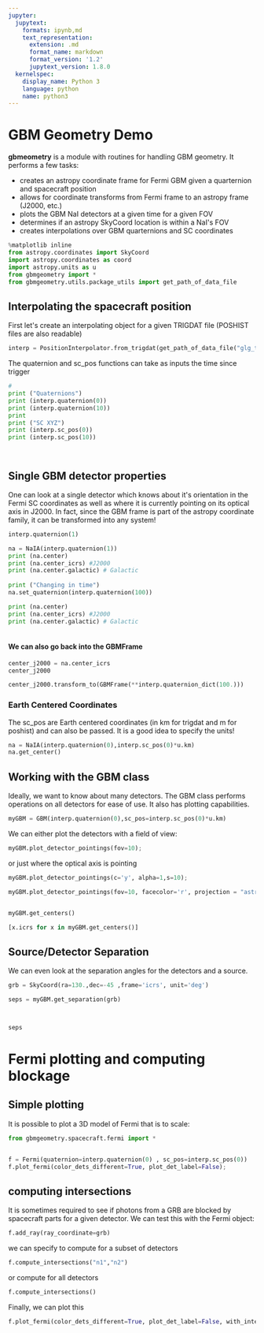 ```yaml
---
jupyter:
  jupytext:
    formats: ipynb,md
    text_representation:
      extension: .md
      format_name: markdown
      format_version: '1.2'
      jupytext_version: 1.8.0
  kernelspec:
    display_name: Python 3
    language: python
    name: python3
---
```


<!-- #region -->
# GBM Geometry Demo


**gbmeometry** is a module with routines for handling GBM geometry. It performs a few tasks:
* creates an astropy coordinate frame for Fermi GBM given a quarternion and spacecraft position
* allows for coordinate transforms from Fermi frame to an astropy frame (J2000, etc.)
* plots the GBM NaI detectors at a given time for a given FOV
* determines if an astropy SkyCoord location is within a NaI's FOV
* creates interpolations over GBM quarternions and SC coordinates

<!-- #endregion -->

```python
%matplotlib inline
from astropy.coordinates import SkyCoord
import astropy.coordinates as coord
import astropy.units as u
from gbmgeometry import *
from gbmgeometry.utils.package_utils import get_path_of_data_file


```

## Interpolating the spacecraft position
First let's create an interpolating object for a given TRIGDAT file (POSHIST files are also readable)


```python
interp = PositionInterpolator.from_trigdat(get_path_of_data_file("glg_trigdat_all_bn080916009_v02.fit"))
```

The quaternion and sc_pos functions can take as inputs the time since trigger

```python
#
print ("Quaternions")
print (interp.quaternion(0))
print (interp.quaternion(10))
print
print ("SC XYZ")
print (interp.sc_pos(0))
print (interp.sc_pos(10))




```

## Single GBM detector properties

One can look at a single detector which knows about it's orientation in the Fermi SC coordinates as well as where it is currently pointing on its optical axis in J2000. In fact, since the GBM  frame is part of the astropy coordinate family, it can be transformed into any system!







```python
interp.quaternion(1)
```

```python
na = NaIA(interp.quaternion(1))
print (na.center)
print (na.center_icrs) #J2000
print (na.center.galactic) # Galactic
 
print ("Changing in time")
na.set_quaternion(interp.quaternion(100))

print (na.center)
print (na.center_icrs) #J2000
print (na.center.galactic) # Galactic
 
```

#### We can also go back into the GBMFrame 

```python
center_j2000 = na.center_icrs
center_j2000
```

```python
center_j2000.transform_to(GBMFrame(**interp.quaternion_dict(100.)))
```

### Earth Centered Coordinates

The sc_pos are Earth centered coordinates (in km for trigdat and m for poshist) and can also be passed. It is a good idea to specify the units!




```python
na = NaIA(interp.quaternion(0),interp.sc_pos(0)*u.km)
na.get_center()
```

## Working with the GBM class

Ideally, we want to know about many detectors. The GBM class performs operations on all detectors for ease of use. It also has plotting capabilities.

```python
myGBM = GBM(interp.quaternion(0),sc_pos=interp.sc_pos(0)*u.km)
```

We can either plot the detectors with a field of view:

```python
myGBM.plot_detector_pointings(fov=10);
```

or just where the optical axis is pointing

```python
myGBM.plot_detector_pointings(c='y', alpha=1,s=10);
```

```python
myGBM.plot_detector_pointings(fov=10, facecolor='r', projection = "astro globe", center = SkyCoord(30, -30, unit='deg', frame="icrs"), show_earth=False);
```

```python

myGBM.get_centers()


```

```python
[x.icrs for x in myGBM.get_centers()]
```

## Source/Detector Separation
We can even look at the separation angles for the detectors and a source.

```python
grb = SkyCoord(ra=130.,dec=-45 ,frame='icrs', unit='deg')

seps = myGBM.get_separation(grb)



seps
```

# Fermi plotting and computing blockage

## Simple plotting
It is possible to plot a 3D model of Fermi that is to scale:

```python
from gbmgeometry.spacecraft.fermi import *


f = Fermi(quaternion=interp.quaternion(0) , sc_pos=interp.sc_pos(0))
f.plot_fermi(color_dets_different=True, plot_det_label=False);
```

## computing intersections

It is sometimes required to see if photons from a GRB are blocked by spacecraft parts for a given detector. We can test this with the Fermi object:


```python
f.add_ray(ray_coordinate=grb)
```

we can specify to compute for a subset of detectors

```python
f.compute_intersections("n1","n2")
```

or compute for all detectors

```python
f.compute_intersections()
```

Finally, we can plot this

```python
f.plot_fermi(color_dets_different=True, plot_det_label=False, with_intersections=True, with_rays=True);
```

```python

```
